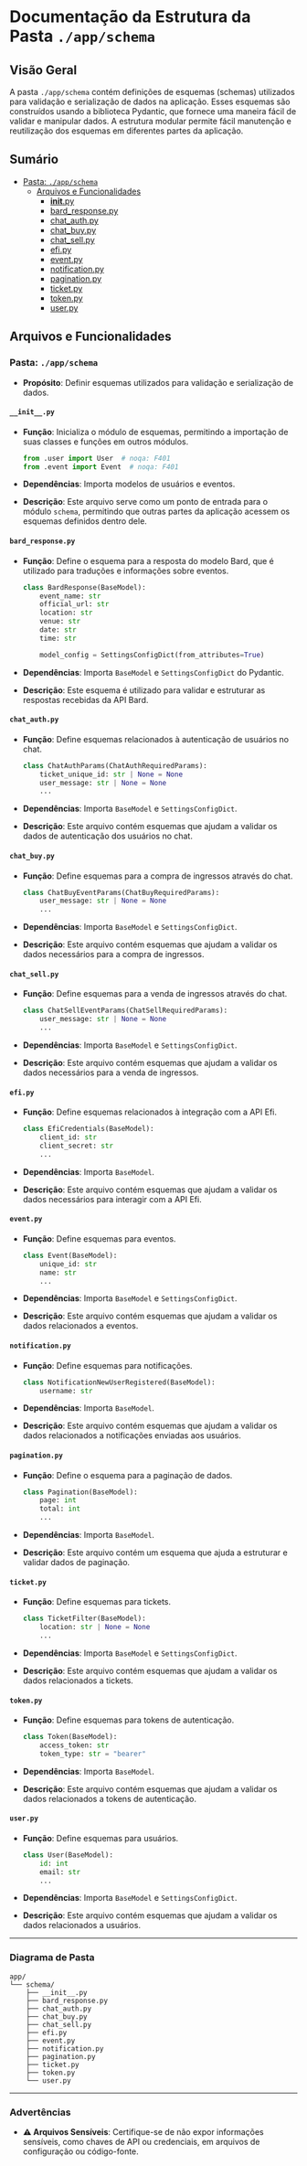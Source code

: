 # Documentação da Estrutura da Pasta `./app/schema`

## Visão Geral

A pasta `./app/schema` contém definições de esquemas (schemas) utilizados para validação e serialização de dados na aplicação. Esses esquemas são construídos usando a biblioteca Pydantic, que fornece uma maneira fácil de validar e manipular dados. A estrutura modular permite fácil manutenção e reutilização dos esquemas em diferentes partes da aplicação.

## Sumário

- [Pasta: `./app/schema`](#pasta-appschema)
  - [Arquivos e Funcionalidades](#arquivos-e-funcionalidades)
    - [__init__.py](#__init__.py)
    - [bard_response.py](#bard_response.py)
    - [chat_auth.py](#chat_auth.py)
    - [chat_buy.py](#chat_buy.py)
    - [chat_sell.py](#chat_sell.py)
    - [efi.py](#efi.py)
    - [event.py](#event.py)
    - [notification.py](#notification.py)
    - [pagination.py](#pagination.py)
    - [ticket.py](#ticket.py)
    - [token.py](#token.py)
    - [user.py](#user.py)

## Arquivos e Funcionalidades

### Pasta: `./app/schema`

- **Propósito**: Definir esquemas utilizados para validação e serialização de dados.

#### `__init__.py`

- **Função**: Inicializa o módulo de esquemas, permitindo a importação de suas classes e funções em outros módulos.
  
  ```python
  from .user import User  # noqa: F401
  from .event import Event  # noqa: F401
  ```

- **Dependências**: Importa modelos de usuários e eventos.

- **Descrição**: Este arquivo serve como um ponto de entrada para o módulo `schema`, permitindo que outras partes da aplicação acessem os esquemas definidos dentro dele.

#### `bard_response.py`

- **Função**: Define o esquema para a resposta do modelo Bard, que é utilizado para traduções e informações sobre eventos.
  
  ```python
  class BardResponse(BaseModel):
      event_name: str
      official_url: str
      location: str
      venue: str
      date: str
      time: str

      model_config = SettingsConfigDict(from_attributes=True)
  ```

- **Dependências**: Importa `BaseModel` e `SettingsConfigDict` do Pydantic.

- **Descrição**: Este esquema é utilizado para validar e estruturar as respostas recebidas da API Bard.

#### `chat_auth.py`

- **Função**: Define esquemas relacionados à autenticação de usuários no chat.
  
  ```python
  class ChatAuthParams(ChatAuthRequiredParams):
      ticket_unique_id: str | None = None
      user_message: str | None = None
      ...
  ```

- **Dependências**: Importa `BaseModel` e `SettingsConfigDict`.

- **Descrição**: Este arquivo contém esquemas que ajudam a validar os dados de autenticação dos usuários no chat.

#### `chat_buy.py`

- **Função**: Define esquemas para a compra de ingressos através do chat.
  
  ```python
  class ChatBuyEventParams(ChatBuyRequiredParams):
      user_message: str | None = None
      ...
  ```

- **Dependências**: Importa `BaseModel` e `SettingsConfigDict`.

- **Descrição**: Este arquivo contém esquemas que ajudam a validar os dados necessários para a compra de ingressos.

#### `chat_sell.py`

- **Função**: Define esquemas para a venda de ingressos através do chat.
  
  ```python
  class ChatSellEventParams(ChatSellRequiredParams):
      user_message: str | None = None
      ...
  ```

- **Dependências**: Importa `BaseModel` e `SettingsConfigDict`.

- **Descrição**: Este arquivo contém esquemas que ajudam a validar os dados necessários para a venda de ingressos.

#### `efi.py`

- **Função**: Define esquemas relacionados à integração com a API Efi.
  
  ```python
  class EfiCredentials(BaseModel):
      client_id: str
      client_secret: str
      ...
  ```

- **Dependências**: Importa `BaseModel`.

- **Descrição**: Este arquivo contém esquemas que ajudam a validar os dados necessários para interagir com a API Efi.

#### `event.py`

- **Função**: Define esquemas para eventos.
  
  ```python
  class Event(BaseModel):
      unique_id: str
      name: str
      ...
  ```

- **Dependências**: Importa `BaseModel` e `SettingsConfigDict`.

- **Descrição**: Este arquivo contém esquemas que ajudam a validar os dados relacionados a eventos.

#### `notification.py`

- **Função**: Define esquemas para notificações.
  
  ```python
  class NotificationNewUserRegistered(BaseModel):
      username: str
  ```

- **Dependências**: Importa `BaseModel`.

- **Descrição**: Este arquivo contém esquemas que ajudam a validar os dados relacionados a notificações enviadas aos usuários.

#### `pagination.py`

- **Função**: Define o esquema para a paginação de dados.
  
  ```python
  class Pagination(BaseModel):
      page: int
      total: int
      ...
  ```

- **Dependências**: Importa `BaseModel`.

- **Descrição**: Este arquivo contém um esquema que ajuda a estruturar e validar dados de paginação.

#### `ticket.py`

- **Função**: Define esquemas para tickets.
  
  ```python
  class TicketFilter(BaseModel):
      location: str | None = None
      ...
  ```

- **Dependências**: Importa `BaseModel` e `SettingsConfigDict`.

- **Descrição**: Este arquivo contém esquemas que ajudam a validar os dados relacionados a tickets.

#### `token.py`

- **Função**: Define esquemas para tokens de autenticação.
  
  ```python
  class Token(BaseModel):
      access_token: str
      token_type: str = "bearer"
  ```

- **Dependências**: Importa `BaseModel`.

- **Descrição**: Este arquivo contém esquemas que ajudam a validar os dados relacionados a tokens de autenticação.

#### `user.py`

- **Função**: Define esquemas para usuários.
  
  ```python
  class User(BaseModel):
      id: int
      email: str
      ...
  ```

- **Dependências**: Importa `BaseModel` e `SettingsConfigDict`.

- **Descrição**: Este arquivo contém esquemas que ajudam a validar os dados relacionados a usuários.

---

### Diagrama de Pasta

```
app/
└── schema/
    ├── __init__.py
    ├── bard_response.py
    ├── chat_auth.py
    ├── chat_buy.py
    ├── chat_sell.py
    ├── efi.py
    ├── event.py
    ├── notification.py
    ├── pagination.py
    ├── ticket.py
    ├── token.py
    └── user.py
```

---

### Advertências

- **⚠️ Arquivos Sensíveis**: Certifique-se de não expor informações sensíveis, como chaves de API ou credenciais, em arquivos de configuração ou código-fonte.
